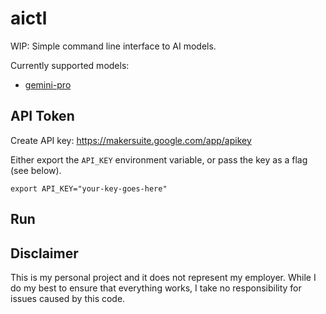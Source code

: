 # aictl

WIP: Simple command line interface to AI models.

Currently supported models: 

* [gemini-pro](https://ai.google.dev/models/gemini#model_variations)

## API Token

Create API key: https://makersuite.google.com/app/apikey

Either export the `API_KEY` environment variable, or pass the key as a flag (see below).

```shell
export API_KEY="your-key-goes-here"
```

## Run




## Disclaimer

This is my personal project and it does not represent my employer. While I do my best to ensure that everything works, I take no responsibility for issues caused by this code.

